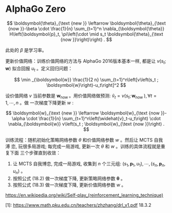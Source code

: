 

<!--
 * @version:
 * @Author:  StevenJokess（蔡舒起） https://github.com/StevenJokess
 * @Date: 2023-03-22 00:05:23
 * @LastEditors:  StevenJokess（蔡舒起） https://github.com/StevenJokess
 * @LastEditTime: 2023-03-23 21:29:19
 * @Description:
 * @Help me: 如有帮助，请赞助，失业3年了。![支付宝收款码](https://github.com/StevenJokess/d2rl/blob/master/img/%E6%94%B6.jpg)
 * @TODO::
 * @Reference:
-->
# AlphaGo Zero

$$
\boldsymbol{\theta}_{\text {new }} \leftarrow \boldsymbol{\theta}_{\text {now }}-\beta \cdot \frac{1}{n} \sum_{t=1}^n \nabla_{\boldsymbol{\theta}} H\left(\boldsymbol{p}_t, \pi\left(\cdot \mid s_t \boldsymbol{\theta}_{\text {now }}\right)\right) .
$$

此处的 $\beta$ 是学习率。


更新价值网络：训练价值网络的方法与 AlphaGo 2016版本基本一样, 都是让 $v\left(s_t ; \boldsymbol{w}\right)$ 拟合回报 $u_t$ 。定义回归问题：

$$
\min _{\boldsymbol{w}} \frac{1}{2 n} \sum_{t=1}^n\left[v\left(s_t ; \boldsymbol{w}\right)-u_t\right]^2
$$

设价值网络 $v$ 当前参数是 $\boldsymbol{w}_{\text {now }}$ 。用价值网络做预测: $\widehat{v}_t=v\left(s_t ; \boldsymbol{w}_{\text {now }}\right), \forall t=1, \cdots, n$ 。做 一次梯度下降更新 $w$ :

$$
\boldsymbol{w}_{\text {new }} \leftarrow \boldsymbol{w}_{\text {now }}-\alpha \cdot \frac{1}{n} \sum_{t=1}^n\left(\widehat{v}_t-u_t\right) \cdot \nabla_{\boldsymbol{w}} v\left(s_t ; \boldsymbol{w}_{\text {now }}\right) .
$$

训练流程：随机初始化策略网络参数 $\theta$ 和价值网络参数 $w$ 。然后让 MCTS 自我溥 恋, 玩很多局游戏; 每完成一局游戏, 更新一次 $\theta$ 和 $w$ 。训练的具体流程就是重复下面 三个步骤直到收敛：

1. 让 MCTS 自我博恋, 完成一局游戏, 收集到 $n$ 个三元组: $\left(s_1, \boldsymbol{p}_1, u_1\right), \cdots,\left(s_n, \boldsymbol{p}_n, u_n\right)$ 。
2. 按照公式 (18.2) 做一次梯度下降, 更新策略网络参数 $\boldsymbol{\theta}$ 。
3. 按照公式 (18.3) 做一次梯度下降, 更新价值网络参数 $w$ 。

https://en.wikipedia.org/wiki/Self-play_(reinforcement_learning_technique)

[1]: https://www.math.pku.edu.cn/teachers/zhzhang/drl_v1.pdf 18.3.2
